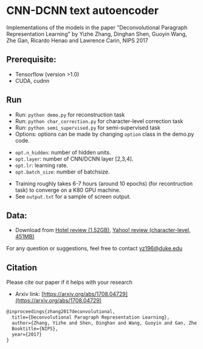 # CNN-DCNN text autoencoder

Implementations of the models in the paper "Deconvolutional Paragraph Representation Learning" by Yizhe Zhang, Dinghan Shen, Guoyin Wang, Zhe Gan, Ricardo Henao and Lawrence Carin, NIPS 2017

## Prerequisite: 
* Tensorflow (version >1.0)
* CUDA, cudnn


## Run 
* Run: `python demo.py` for reconstruction task
* Run: `python char_correction.py` for character-level correction task
* Run: `python semi_supervised.py` for semi-supervised task
* Options: options can be made by changing `option` class in the demo.py code. 

- `opt.n_hidden`: number of hidden units.
- `opt.layer`: number of CNN/DCNN layer [2,3,4].
- `opt.lr`: learning rate.
- `opt.batch_size`: number of batchsize.

* Training roughly takes 6-7 hours (around 10 epochs) (for recontruction task) to converge on a K80 GPU machine.
* See `output.txt` for a sample of screen output.

## Data: 
* Download from [Hotel review (1.52GB)](https://drive.google.com/file/d/0B52eYWrYWqIpQzhBNkVxaV9mMjQ/view), [Yahoo! review (character-level, 451MB)](https://drive.google.com/open?id=1kBIAWyi3kvcMme-_1q4OU881yWH_j3ki)


For any question or suggestions, feel free to contact yz196@duke.edu

## Citation 
Please cite our paper if it helps with your research
* Arxiv link: [https://arxiv.org/abs/1708.04729](https://arxiv.org/abs/1708.04729)
```latex
@inproceedings{zhang2017deconvolutional,
  title={Deconvolutional Paragraph Representation Learning},
  author={Zhang, Yizhe and Shen, Dinghan and Wang, Guoyin and Gan, Zhe and Henao, Ricardo and Carin, Lawrence},
  Booktitle={NIPS},
  year={2017}
}
```
